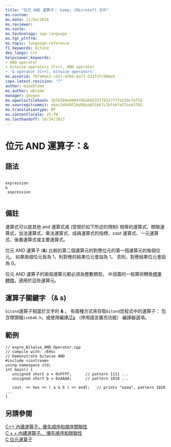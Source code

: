 ```yaml
---
title: "位元 AND 運算子： &amp; |Microsoft 文件"
ms.custom: 
ms.date: 11/04/2016
ms.reviewer: 
ms.suite: 
ms.technology: cpp-language
ms.tgt_pltfrm: 
ms.topic: language-reference
f1_keywords: bitand
dev_langs: C++
helpviewer_keywords:
- AND operator
- bitwise operators [C++], AND operator
- '& operator [C++], bitwise operators'
ms.assetid: 76f40de3-c417-47b9-8a77-532f3fc990a5
caps.latest.revision: "7"
author: mikeblome
ms.author: mblome
manager: ghogen
ms.openlocfilehash: 2bf6369e0404705d84533778357f7fe339c7ef55
ms.sourcegitcommit: ebec1d449f2bd98aa851667c2bfeb7e27ce657b2
ms.translationtype: MT
ms.contentlocale: zh-TW
ms.lasthandoff: 10/24/2017
---
```

# <a name="bitwise-and-operator-amp"></a>位元 AND 運算子：&amp;
## <a name="syntax"></a>語法  
  
```  
  
expression   
&  
 expression  
  
```  
  
## <a name="remarks"></a>備註  
 運算式可以是其他 and 運算式或 (受限於如下所述的限制) 相等的運算式、關聯運算式，加法運算式、乘法運算式、成員運算式的指標、cast 運算式、一元運算式、後置運算式或主要運算式。  
  
 位元 AND 運算子 (**&**) 比較的第二個運算元的對應位元的第一個運算元的每個位元。 如果兩個位元皆為 1，則對應的結果位元會設為 1。 否則，對應結果位元會設為 0。  
  
 位元 AND 運算子的兩個運算元都必須為整數類型。 中涵蓋的一般算術轉換[標準轉換](standard-conversions.md)，適用於這些運算元。  
  
## <a name="operator-keyword-for-"></a>運算子關鍵字 （& s)  
 `bitand`運算子相當於文字的 **&** 。 有兩種方式來存取`bitand`您程式中的運算子： 包含標頭檔`iso646.h`，或使用編譯[/Za](../build/reference/za-ze-disable-language-extensions.md) （停用語言擴充功能） 編譯器選項。  
  
## <a name="example"></a>範例  
  
```  
// expre_Bitwise_AND_Operator.cpp  
// compile with: /EHsc  
// Demonstrate bitwise AND  
#include <iostream>  
using namespace std;  
int main() {  
   unsigned short a = 0xFFFF;      // pattern 1111 ...  
   unsigned short b = 0xAAAA;      // pattern 1010 ...  
  
   cout  << hex << ( a & b ) << endl;   // prints "aaaa", pattern 1010 ...  
}  
```  
  
## <a name="see-also"></a>另請參閱  
 [C++ 內建運算子、優先順序和順序關聯性](cpp-built-in-operators-precedence-and-associativity.md)  
 [C + + 內建運算子、 優先順序和關聯性](../cpp/cpp-built-in-operators-precedence-and-associativity.md)   
 [C 位元運算子](../c-language/c-bitwise-operators.md)